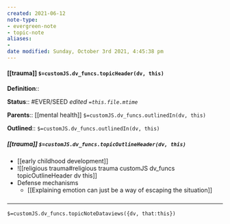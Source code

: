 ```yaml
---
created: 2021-06-12
note-type:
- evergreen-note
- topic-note
aliases:
-
date modified: Sunday, October 3rd 2021, 4:45:38 pm
---
```


#### [[trauma]] `$=customJS.dv_funcs.topicHeader(dv, this)`

**Definition**::

**Status**:: #EVER/SEED
*edited `=this.file.mtime`*

**Parents**:: [[mental health]]
`$=customJS.dv_funcs.outlinedIn(dv, this)`

**Outlined**:: `$=customJS.dv_funcs.outlinedIn(dv, this)`

##### [[trauma]] `$=customJS.dv_funcs.topicOutlineHeader(dv, this)`

- [[early childhood development]]
- ![[religious trauma#religious trauma customJS dv_funcs topicOutlineHeader dv this]]
- Defense mechanisms
	- [[Explaining emotion can just be a way of escaping the situation]]


### <hr class="dataviews"/>

`$=customJS.dv_funcs.topicNoteDataviews({dv, that:this})`

